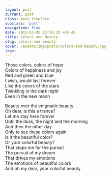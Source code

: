```yaml
---
layout: post
current: post
class: post-template
subclass: 'post'
navigation: True
date: 2015-03-05 13:56:33 +05:45
title: Colors and Beauty
slug: colors-and-beauty
cover: /assets/img/posts/colors-and-beauty.jpg
tags:
---
```


These colors, colors of hope  
Colors of happiness and joy  
Red and green and blue  
I wish, would last forever  
Like the colors of the stars  
Twinkling in the dark night  
Even in the new moon  

Beauty over the enigmatic beauty  
Oh dear, is this a trance?  
Let me stay here forever  
Until the dusk, the night and the morning  
And then the other day  
Only to see these colors again  
Is it the beautiful color?  
Or your colorful beauty?  
That stops me for the pursuit  
The pursuit of my dream  
That drives my emotions  
The emotions of beautiful colors  
And oh my dear, your colorful beauty  